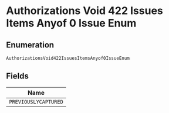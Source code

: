
# Authorizations Void 422 Issues Items Anyof 0 Issue Enum

## Enumeration

`AuthorizationsVoid422IssuesItemsAnyof0IssueEnum`

## Fields

| Name |
|  --- |
| `PREVIOUSLYCAPTURED` |

